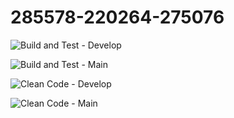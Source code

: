 # 285578-220264-275076

![Build and Test - Develop](https://github.com/IngSoft-DA2/285578--220264--275076/actions/workflows/build-and-test.yml/badge.svg?branch=develop&event=push)

![Build and Test - Main](https://github.com/IngSoft-DA2/285578--220264--275076/actions/workflows/build-and-test.yml/badge.svg?branch=main&event=push)

![Clean Code - Develop](https://github.com/IngSoft-DA2/285578--220264--275076/actions/workflows/build-and-test.yml/badge.svg?branch=develop&event=push)

![Clean Code - Main](https://github.com/IngSoft-DA2/285578--220264--275076/actions/workflows/build-and-test.yml/badge.svg?branch=main&event=push)
